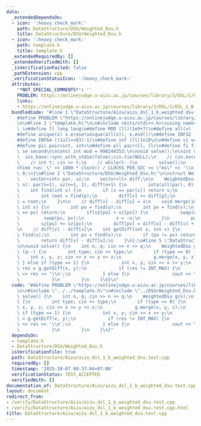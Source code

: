 ```yaml
---
data:
  _extendedDependsOn:
  - icon: ':heavy_check_mark:'
    path: DataStructure/DSU/Weighted_Dsu.h
    title: DataStructure/DSU/Weighted_Dsu.h
  - icon: ':heavy_check_mark:'
    path: template.h
    title: template.h
  _extendedRequiredBy: []
  _extendedVerifiedWith: []
  _isVerificationFailed: false
  _pathExtension: cpp
  _verificationStatusIcon: ':heavy_check_mark:'
  attributes:
    '*NOT_SPECIAL_COMMENTS*': ''
    PROBLEM: https://onlinejudge.u-aizu.ac.jp/courses/library/3/DSL/1/DSL_1_B
    links:
    - https://onlinejudge.u-aizu.ac.jp/courses/library/3/DSL/1/DSL_1_B
  bundledCode: "#line 1 \"DataStructure/Aizu/aizu_dsl_1_b_weighted_dsu.test.cpp\"\n\
    #define PROBLEM \"https://onlinejudge.u-aizu.ac.jp/courses/library/3/DSL/1/DSL_1_B\"\
    \n\n#line 2 \"template.h\"\n\n#include <bits/stdc++.h>\nusing namespace std;\n\
    \ \n#define ll long long\n#define MOD (ll)(1e9+7)\n#define all(x) (x).begin(),(x).end()\n\
    #define unique(x) x.erase(unique(all(x)), x.end())\n#define INF32 ((1ull<<31)-1)\n\
    #define INF64 ((1ull<<63)-1)\n#define inf (ll)1e18\n\n#define vi vector<int>\n\
    #define pii pair<int, int>\n#define pll pair<ll, ll>\n#define fi first\n#define\
    \ se second\n\nconst int mod = 998244353;\n\nvoid solve();\n\nint main(){\n  \
    \  ios_base::sync_with_stdio(false);cin.tie(NULL);\n    // cin.exceptions(cin.failbit);\n\
    \    // int t; cin >> t;\n    // while(t--)\n        solve();\n    cerr << \"\\\
    nTime run: \" << 1000 * clock() / CLOCKS_PER_SEC << \"ms\" << '\\n';\n    return\
    \ 0;\n}\n#line 2 \"DataStructure/DSU/Weighted_Dsu.h\"\n\nstruct WeightedDsu {\n\
    \    vector<int> par, sz;\n    vector<ll> diff;\n\n    WeightedDsu() {}\n    WeightedDsu(int\
    \ n): par(n+1), sz(n+1, 1), diff(n+1) {\n        iota(all(par), 0);\n    }\n\n\
    \    int find(int v) {\n        if (v == par[v]) return v;\n        int p = par[v];\n\
    \        int root = find(p);\n        diff[v] += diff[p];\n        return par[v]\
    \ = root;\n    }\n\n    // diff[v] - diff[u] = x\n    void merge(int u, int v,\
    \ int x) {\n        int pu = find(u);\n        int pv = find(v);\n        if (pu\
    \ == pv) return;\n        if(sz[pu] < sz[pv]) {\n            swap(u, v);\n   \
    \         swap(pu, pv);\n            x = -x;\n        }\n        par[pv] = pu;\n\
    \        sz[pu] += sz[pv];\n        diff[pv] = diff[u] - diff[v] + x;\n    }\n\
    \n    // diff[v] - diff[u]\n    int getDiff(int u, int v) {\n        int pu =\
    \ find(u);\n        int pv = find(v);\n        if (pu != pv) return INT_MAX;\n\
    \        return diff[v] - diff[u];\n    }\n};\n#line 5 \"DataStructure/Aizu/aizu_dsl_1_b_weighted_dsu.test.cpp\"\
    \n\nvoid solve() {\n    int n, q; cin >> n >> q;\n    WeightedDsu g(n);\n    while\
    \ (q--) {\n        int type; cin >> type;\n        if (type == 0) {\n        \
    \    int x, y, z; cin >> x >> y >> z;\n            g.merge(x, y, z);\n       \
    \ } else if (type == 1) {\n            int x, y; cin >> x >> y;\n            int\
    \ res = g.getDiff(x, y);\n            if (res != INT_MAX) {\n                cout\
    \ << res << '\\n';\n            } else {\n                cout << \"?\\n\";\n\
    \            }\n        }\n    }\n}\n"
  code: "#define PROBLEM \"https://onlinejudge.u-aizu.ac.jp/courses/library/3/DSL/1/DSL_1_B\"\
    \n\n#include \"../../template.h\"\n#include \"../DSU/Weighted_Dsu.h\"\n\nvoid\
    \ solve() {\n    int n, q; cin >> n >> q;\n    WeightedDsu g(n);\n    while (q--)\
    \ {\n        int type; cin >> type;\n        if (type == 0) {\n            int\
    \ x, y, z; cin >> x >> y >> z;\n            g.merge(x, y, z);\n        } else\
    \ if (type == 1) {\n            int x, y; cin >> x >> y;\n            int res\
    \ = g.getDiff(x, y);\n            if (res != INT_MAX) {\n                cout\
    \ << res << '\\n';\n            } else {\n                cout << \"?\\n\";\n\
    \            }\n        }\n    }\n}"
  dependsOn:
  - template.h
  - DataStructure/DSU/Weighted_Dsu.h
  isVerificationFile: true
  path: DataStructure/Aizu/aizu_dsl_1_b_weighted_dsu.test.cpp
  requiredBy: []
  timestamp: '2025-10-07 00:37:04+07:00'
  verificationStatus: TEST_ACCEPTED
  verifiedWith: []
documentation_of: DataStructure/Aizu/aizu_dsl_1_b_weighted_dsu.test.cpp
layout: document
redirect_from:
- /verify/DataStructure/Aizu/aizu_dsl_1_b_weighted_dsu.test.cpp
- /verify/DataStructure/Aizu/aizu_dsl_1_b_weighted_dsu.test.cpp.html
title: DataStructure/Aizu/aizu_dsl_1_b_weighted_dsu.test.cpp
---
```


